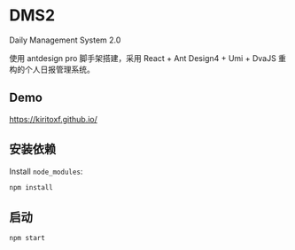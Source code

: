 # DMS2
Daily Management System 2.0

使用 antdesign pro 脚手架搭建，采用 React + Ant Design4 + Umi + DvaJS 重构的个人日报管理系统。

## Demo
https://kiritoxf.github.io/

## 安装依赖

Install `node_modules`:

```bash
npm install
```

## 启动

```bash
npm start
```
